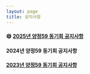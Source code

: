 ```yaml
---
layout: page
title: 공지사항
---
```


#### 😄 [2025년 양정59 동기회 공지사항](https://docs.google.com/document/d/1dNDAuhfxY3nMbPLqynfU_WcsIBvrs27O37gw65l9QFI/edit?usp=sharing)

#### 2024년 양정59 동기회 공지사항

#### [2023년 양정59 동기회 공지사항](https://docs.google.com/spreadsheets/d/1YPpfMclVQDCBNSNkBYjt5ufLrcGssf4v8NwDvrmg_oI/edit?usp=sharing)


